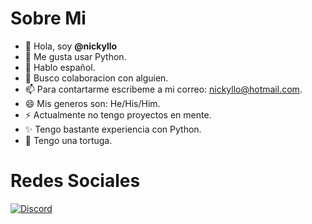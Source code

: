 # Sobre Mi

- 👋 Hola, soy **@nickyllo**
- 👀 Me gusta usar Python.
- 🌱 Hablo español.
- 💞 Busco colaboracion con alguien.
- 📫 Para contartarme escribeme a mi correo: nickyllo@hotmail.com.
- 😄 Mis generos son: He/His/Him.
- ⚡ Actualmente no tengo proyectos en mente.
- ✨ Tengo bastante experiencia con Python.
- 🐢 Tengo una tortuga.

# Redes Sociales

[![Discord](https://img.shields.io/badge/Mi_Discord-7289da?style=for-the-badge&logo=discord&logoColor=white)](https://discordapp.com/users/1309846092711596037)
